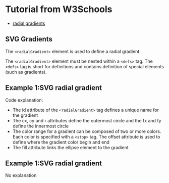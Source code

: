 # Tutorial from W3Schools

* [radial gradients](https://www.w3schools.com/graphics/svg_grad_radial.asp)




## SVG Gradients

The `<radialGradient>` element is used to define a radial gradient.

The `<radialGradient>` element must be nested within a `<defs>` tag. The `<defs>` tag is short for definitions and contains definition of special elements (such as gradients).





## Example 1:SVG radial gradient <radialGradient>

Code explanation:

* The id attribute of the `<radialGradient>` tag defines a unique name for the gradient
* The cx, cy and r attributes define the outermost circle and the fx and fy define the innermost circle
* The color range for a gradient can be composed of two or more colors. Each color is specified with a `<stop>` tag. The offset attribute is used to define where the gradient color begin and end
* The fill attribute links the ellipse element to the gradient





## Example 1:SVG radial gradient <radialGradient>

No explanation





